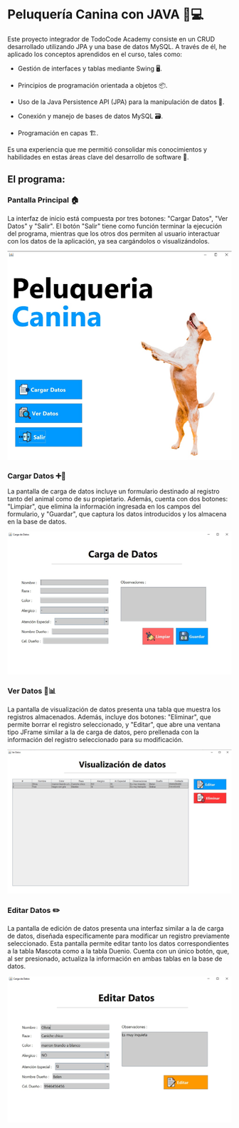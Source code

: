 
# Peluquería Canina con JAVA 🐶💻

Este proyecto integrador de TodoCode Academy consiste en un CRUD desarrollado utilizando JPA y una base de datos MySQL. A través de él, he aplicado los conceptos aprendidos en el curso, tales como:

- Gestión de interfaces y tablas mediante Swing 🖥️.

- Principios de programación orientada a objetos 📦.

- Uso de la Java Persistence API (JPA) para la manipulación de datos 🔄.

- Conexión y manejo de bases de datos MySQL 🗃️.

- Programación en capas 🏗️.

Es una experiencia que me permitió consolidar mis conocimientos y habilidades en estas áreas clave del desarrollo de software 🚀.


## El programa:

### Pantalla Principal 🏠
La interfaz de inicio está compuesta por tres botones: "Cargar Datos", "Ver Datos" y "Salir". El botón "Salir" tiene como función terminar la ejecución del programa, mientras que los otros dos permiten al usuario interactuar con los datos de la aplicación, ya sea cargándolos o visualizándolos.

![image](https://github.com/MatiasAltamiranda/Proyecto-Integrador-Peluqueria-Canina/blob/4fe4209c07bd08ed193d4d472186238c000e59d8/capturas/Inicio.jpg)


### Cargar Datos ➕🐾
La pantalla de carga de datos incluye un formulario destinado al registro tanto del animal como de su propietario. Además, cuenta con dos botones: "Limpiar", que elimina la información ingresada en los campos del formulario, y "Guardar", que captura los datos introducidos y los almacena en la base de datos.

![image](https://github.com/MatiasAltamiranda/Proyecto-Integrador-Peluqueria-Canina/blob/4fe4209c07bd08ed193d4d472186238c000e59d8/capturas/CargaDatos.jpg)

### Ver Datos 👀📊
La pantalla de visualización de datos presenta una tabla que muestra los registros almacenados. Además, incluye dos botones: "Eliminar", que permite borrar el registro seleccionado, y "Editar", que abre una ventana tipo JFrame similar a la de carga de datos, pero prellenada con la información del registro seleccionado para su modificación.

![image](https://github.com/MatiasAltamiranda/Proyecto-Integrador-Peluqueria-Canina/blob/4fe4209c07bd08ed193d4d472186238c000e59d8/capturas/VerDatos.jpg)

### Editar Datos ✏️
La pantalla de edición de datos presenta una interfaz similar a la de carga de datos, diseñada específicamente para modificar un registro previamente seleccionado. Esta pantalla permite editar tanto los datos correspondientes a la tabla Mascota como a la tabla Duenio. Cuenta con un único botón, que, al ser presionado, actualiza la información en ambas tablas en la base de datos.

![image](https://github.com/MatiasAltamiranda/Proyecto-Integrador-Peluqueria-Canina/blob/4fe4209c07bd08ed193d4d472186238c000e59d8/capturas/EditarDatos.jpg)
